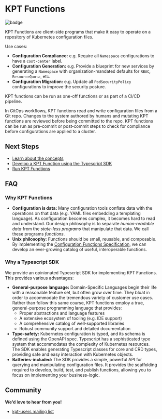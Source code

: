 # KPT Functions

![badge][ci-badge]

KPT Functions are client-side programs that make it easy to operate on a repository of Kubernetes configuration files.

Use cases:

- **Configuration Compliance:** e.g. Require all `Namespace` configurations to have a `cost-center` label.
- **Configuration Generation:** e.g. Provide a blueprint for new services by generating a `Namespace` with organization-mandated defaults for `RBAC`, `ResourceQuota`, etc.
- **Configuration Migration:** e.g. Update all `PodSecurityPolicy` configurations to improve the
security posture.

KPT functions can be run as one-off functions or as part of a CI/CD pipeline.

In GitOps workflows, KPT functions read and write configuration files from a Git repo. Changes
to the system authored by humans and mutating KPT functions are reviewed before being committed to the repo. KPT functions
can be run as pre-commit or post-commit steps to check for compliance before configurations are
applied to a cluster.

## Next Steps

- [Learn about the concepts](docs/concepts.md)
- [Develop a KPT Function using the Typescript SDK](docs/develop.md)
- [Run KPT Functions](docs/run.md)

## FAQ

### Why KPT Functions

- **Configuration is data:** Many configuration tools conflate data with the operations on that
  data (e.g. YAML files embedding a templating language).
  As configuration becomes complex, it becomes hard to read and understand.
  Our design philosophy is to separate *human-readable data* from the *state-less programs* that
  manipulate that data. We call these programs *functions*.
- **Unix philosophy:** Functions should be small, reusable, and composable.
  By implementing the [Configuration Functions Specification][spec],
  we can develop an ever-growing catalog of useful, interoperable functions.

### Why a Typescript SDK

We provide an opinionated Typescript SDK for implementing KPT Functions. This provides various
advantages:

- **General-purpose language:** Domain-Specific Languages begin their life with a reasonable
  feature set, but often grow over time. They bloat in order to accommodate the tremendous variety
  of customer use cases. Rather than follow this same course, KPT functions employ a true,
  general-purpose programming language that provides:
  - Proper abstractions and language features
  - A extensive ecosystem of tooling (e.g. IDE support)
  - A comprehensive catalog of well-supported libraries
  - Robust community support and detailed documentation
- **Type-safety:** Kubernetes configuration is typed, and its schema is defined using the OpenAPI spec.
  Typescript has a sophisticated type system that accommodates the complexity of Kubernetes resources.
  The SDK enables generating Typescript classes for core and CRD types, providing safe and easy
  interaction with Kubernetes objects.
- **Batteries-included:** The SDK provides a simple, powerful API for querying and manipulating configuration
  files. It provides the scaffolding required to develop, build, test, and publish functions,
  allowing you to focus on implementing your business-logic.

## Community

**We'd love to hear from you!**

- [kpt-users mailing list][kpt-users]

[ci-badge]: https://github.com/GoogleContainerTools/kpt-functions-sdk/workflows/CI/badge.svg
[spec]: https://github.com/kubernetes-sigs/kustomize/blob/master/cmd/config/docs/api-conventions/functions-spec.md
[kpt-users]: https://groups.google.com/forum/#!forum/kpt-users
